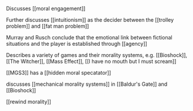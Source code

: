Discusses [[moral engagement]]

Further discusses [[intuitionism]] as the decider between the [[trolley problem]] and [[fat man problem]]

Murray and Rusch conclude that the emotional link between fictional situations and the player is established through [[agency]]

Describes a variety of games and their morality systems, e.g. [[Bioshock]], [[The Witcher]], [[Mass Effect]], [[I have no mouth but I must scream]]

[[MGS3]] has a [[hidden moral specatator]]

discusses [[mechanical morality systems]] in [[Baldur's Gate]] and [[Bioshock]]

[[rewind morality]]
